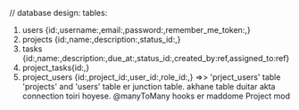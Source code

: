 // database design:
tables:

1. users {id:,username:,email:,password:,remember_me_token:,}
2. projects {id:,name:,description:,status_id:,}
3. tasks {id:,name:,description:,due_at:,status_id:,created_by:ref,assigned_to:ref}
4. project_tasks{id:,}
5. project_users {id:,project_id:,user_id:,role_id:,} =>> 'prject_users' table 'projects' and 'users' table er junction table. akhane table duitar akta connection toiri hoyese. @manyToMany hooks er maddome Project mod
